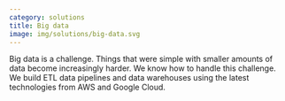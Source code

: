 ```yaml
---
category: solutions
title: Big data
image: img/solutions/big-data.svg
---
```


Big data is a challenge. Things that were simple with smaller amounts of data
become increasingly harder. We know how to handle this challenge. We build ETL
data pipelines and data warehouses using the latest technologies from AWS and
Google Cloud.
